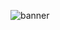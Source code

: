 
![banner](https://github.com/LuciaLacort/LuciaLacort/assets/122998033/01bc0afb-6c0a-4a53-a8d7-b9542437b095)


<!--
**LuciaLacort/LuciaLacort** is a ✨ _special_ ✨ repository because its `README.md` (this file) appears on your GitHub profile.

Here are some ideas to get you started:

- 🔭 I’m currently working on ...
- 🌱 I’m currently learning ...
- 👯 I’m looking to collaborate on ...
- 🤔 I’m looking for help with ...
- 💬 Ask me about ...
- 📫 How to reach me: ...
- 😄 Pronouns: ...
- ⚡ Fun fact: ...
-->
